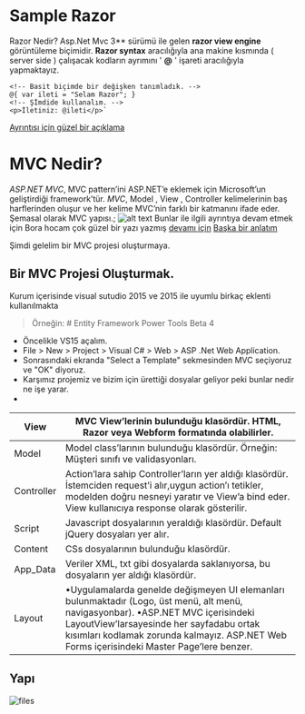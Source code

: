 # Sample Razor

Razor Nedir?
Asp.Net Mvc 3** sürümü ile  gelen **razor view engine** görüntüleme biçimidir. **Razor syntax** aracılığıyla ana makine kısmında ( server side ) çalışacak kodların ayrımını ' **@** ' işareti aracılığıyla yapmaktayız.
```
<!-- Basit biçimde bir değişken tanımladık. -->
@{ var ileti = "Selam Razor"; }
<!-- Şİmdide kullanalım. -->
<p>İletiniz: @ileti</p>`
```
[Ayrıntısı için güzel bir açıklama](http://www.aspmvcnet.com/tr/m/razor/asp-net-mvc-razor-nedir-.html)

# MVC Nedir?
_ASP.NET MVC_, MVC pattern’ini ASP.NET’e eklemek için Microsoft’un geliştirdiği framework’tür.
_MVC_, Model , View , Controller kelimelerinin baş harflerinden oluşur ve her kelime MVC’nin farklı bir katmanını ifade eder.
Şemasal olarak MVC yapısı.;
![alt text](http://www.borakasmer.com/wp-content/uploads/2014/07/MVC_01-285x300.png "MVC Yapısı ")
Bunlar ile ilgili ayrıntıya devam etmek için Bora hocam çok güzel bir yazı yazmış [devamı için](http://www.borakasmer.com/asp-net-mvc-nedir-ne-ise-yarar/)
[Başka bir anlatım](https://youtu.be/1IsL6g2ixak)

Şimdi gelelim bir MVC projesi oluşturmaya. 

## Bir MVC Projesi Oluşturmak. 

Kurum içerisinde visual sutudio 2015 ve 2015 ile uyumlu birkaç eklenti kullanılmakta 
> Örneğin: # Entity Framework Power Tools Beta 4
- Öncelikle VS15 açalım.
-  File > New > Project > Visual C# > Web > ASP .Net Web Application.
- Sonrasındaki ekranda "Select a Template" sekmesinden MVC seçiyoruz ve "OK" diyoruz. 
- Karşımız projemiz ve bizim için ürettiği dosyalar geliyor peki bunlar nedir ne işe yarar. 
- 

| View       | MVC View’lerinin bulunduğu klasördür. HTML, Razor veya Webform formatında olabilirler.                                                                                                                                                                                       |
|------------|---------------------------------------------------------------------------------------------------------------------------------------------------------------------------------------------------------------------------------------------------------------------------|
| Model      | Model class’larının bulunduğu klasördür. Örneğin: Müşteri sınıfı ve validasyonları.                                                                                                                                                                                         |
| Controller | Action’lara sahip Controller’ların yer aldığı klasördür. İstemciden request’i alır,uygun action’ı tetikler, modelden doğru nesneyi yaratır ve View’a bind eder. View kullanıcıya response olarak gösterilir.                                                                     |
| Script     | Javascript dosyalarının yeraldığı klasördür. Default jQuery dosyaları yer alır.                                                                                                                                                                                             |
| Content    | CSs dosyalarının bulunduğu klasördür.                                                                                                                                                                                                                                     |
| App_Data   | Veriler XML, txt gibi dosyalarda saklanıyorsa, bu dosyaların yer aldığı klasördür.                                                                                                                                                                                          |
| Layout     | •Uygulamalarda genelde değişmeyen UI elemanları bulunmaktadır (Logo, üst menü, alt menü, navigasyonbar). •ASP.NET MVC içerisindeki LayoutView’larsayesinde her sayfadabu ortak kısımları kodlamak zorunda kalmayız. ASP.NET Web Forms içerisindeki Master Page’lere benzer. 

## Yapı 
![files](https://user-images.githubusercontent.com/13600735/37754771-f683b60e-2db3-11e8-9279-7c58c2e94a67.png)



